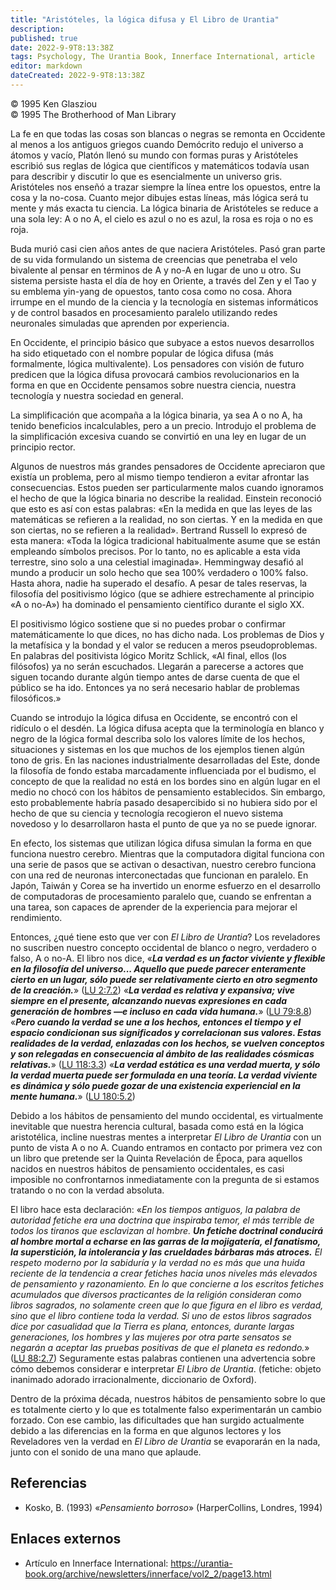 ```yaml
---
title: "Aristóteles, la lógica difusa y El Libro de Urantia"
description: 
published: true
date: 2022-9-9T8:13:38Z
tags: Psychology, The Urantia Book, Innerface International, article
editor: markdown
dateCreated: 2022-9-9T8:13:38Z
---
```


<p class="v-card v-sheet theme--light grey lighten-3 px-2">© 1995 Ken Glasziou<br>© 1995 The Brotherhood of Man Library</p>

La fe en que todas las cosas son blancas o negras se remonta en Occidente al menos a los antiguos griegos cuando Demócrito redujo el universo a átomos y vacío, Platón llenó su mundo con formas puras y Aristóteles escribió sus reglas de lógica que científicos y matemáticos todavía usan para describir y discutir lo que es esencialmente un universo gris. Aristóteles nos enseñó a trazar siempre la línea entre los opuestos, entre la cosa y la no-cosa. Cuanto mejor dibujes estas líneas, más lógica será tu mente y más exacta tu ciencia. La lógica binaria de Aristóteles se reduce a una sola ley: A o no A, el cielo es azul o no es azul, la rosa es roja o no es roja.

Buda murió casi cien años antes de que naciera Aristóteles. Pasó gran parte de su vida formulando un sistema de creencias que penetraba el velo bivalente al pensar en términos de A y no-A en lugar de uno u otro. Su sistema persiste hasta el día de hoy en Oriente, a través del Zen y el Tao y su emblema yin-yang de opuestos, tanto cosa como no cosa. Ahora irrumpe en el mundo de la ciencia y la tecnología en sistemas informáticos y de control basados ​​en procesamiento paralelo utilizando redes neuronales simuladas que aprenden por experiencia.

En Occidente, el principio básico que subyace a estos nuevos desarrollos ha sido etiquetado con el nombre popular de lógica difusa (más formalmente, lógica multivalente). Los pensadores con visión de futuro predicen que la lógica difusa provocará cambios revolucionarios en la forma en que en Occidente pensamos sobre nuestra ciencia, nuestra tecnología y nuestra sociedad en general.

La simplificación que acompaña a la lógica binaria, ya sea A o no A, ha tenido beneficios incalculables, pero a un precio. Introdujo el problema de la simplificación excesiva cuando se convirtió en una ley en lugar de un principio rector.

Algunos de nuestros más grandes pensadores de Occidente apreciaron que existía un problema, pero al mismo tiempo tendieron a evitar afrontar las consecuencias. Estos pueden ser particularmente malos cuando ignoramos el hecho de que la lógica binaria no describe la realidad. Einstein reconoció que esto es así con estas palabras: «En la medida en que las leyes de las matemáticas se refieren a la realidad, no son ciertas. Y en la medida en que son ciertas, no se refieren a la realidad». Bertrand Russell lo expresó de esta manera: «Toda la lógica tradicional habitualmente asume que se están empleando símbolos precisos. Por lo tanto, no es aplicable a esta vida terrestre, sino solo a una celestial imaginada». Hemmingway desafió al mundo a producir un solo hecho que sea 100% verdadero o 100% falso. Hasta ahora, nadie ha superado el desafío. A pesar de tales reservas, la filosofía del positivismo lógico (que se adhiere estrechamente al principio «A o no-A») ha dominado el pensamiento científico durante el siglo XX.

El positivismo lógico sostiene que si no puedes probar o confirmar matemáticamente lo que dices, no has dicho nada. Los problemas de Dios y la metafísica y la bondad y el valor se reducen a meros pseudoproblemas. En palabras del positivista lógico Moritz Schlick, «Al final, ellos (los filósofos) ya no serán escuchados. Llegarán a parecerse a actores que siguen tocando durante algún tiempo antes de darse cuenta de que el público se ha ido. Entonces ya no será necesario hablar de problemas filosóficos.»

Cuando se introdujo la lógica difusa en Occidente, se encontró con el ridículo o el desdén. La lógica difusa acepta que la terminología en blanco y negro de la lógica formal describa solo los valores límite de los hechos, situaciones y sistemas en los que muchos de los ejemplos tienen algún tono de gris. En las naciones industrialmente desarrolladas del Este, donde la filosofía de fondo estaba marcadamente influenciada por el budismo, el concepto de que la realidad no está en los bordes sino en algún lugar en el medio no chocó con los hábitos de pensamiento establecidos. Sin embargo, esto probablemente habría pasado desapercibido si no hubiera sido por el hecho de que su ciencia y tecnología recogieron el nuevo sistema novedoso y lo desarrollaron hasta el punto de que ya no se puede ignorar.

En efecto, los sistemas que utilizan lógica difusa simulan la forma en que funciona nuestro cerebro. Mientras que la computadora digital funciona con una serie de pasos que se activan o desactivan, nuestro cerebro funciona con una red de neuronas interconectadas que funcionan en paralelo. En Japón, Taiwán y Corea se ha invertido un enorme esfuerzo en el desarrollo de computadoras de procesamiento paralelo que, cuando se enfrentan a una tarea, son capaces de aprender de la experiencia para mejorar el rendimiento.

Entonces, ¿qué tiene esto que ver con _El Libro de Urantia_? Los reveladores no suscriben nuestro concepto occidental de blanco o negro, verdadero o falso, A o no-A. El libro nos dice, «***La verdad es un factor viviente y flexible en la filosofía del universo... Aquello que puede parecer enteramente cierto en un lugar, sólo puede ser relativamente cierto en otro segmento de la creación.***» ([LU 2:7.2](/es/The_Urantia_Book/2#p7_2)) «***La verdad es relativa y expansiva; vive siempre en el presente, alcanzando nuevas expresiones en cada generación de hombres —e incluso en cada vida humana.***» ([LU 79:8.8](/es/The_Urantia_Book/79#p8_8)) «***Pero cuando la verdad se une a los hechos, entonces el tiempo y el espacio condicionan sus significados y correlacionan sus valores. Estas realidades de la verdad, enlazadas con los hechos, se vuelven conceptos y son relegadas en consecuencia al ámbito de las realidades cósmicas relativas.***» ([LU 118:3.3](/es/The_Urantia_Book/118#p3_3)) «***La verdad estática es una verdad muerta, y sólo la verdad muerta puede ser formulada en una teoría. La verdad viviente es dinámica y sólo puede gozar de una existencia experiencial en la mente humana.***» ([LU 180:5.2](/es/The_Urantia_Book/180#p5_2))

Debido a los hábitos de pensamiento del mundo occidental, es virtualmente inevitable que nuestra herencia cultural, basada como está en la lógica aristotélica, incline nuestras mentes a interpretar _El Libro de Urantia_ con un punto de vista A o no A. Cuando entramos en contacto por primera vez con un libro que pretende ser la Quinta Revelación de Época, para aquellos nacidos en nuestros hábitos de pensamiento occidentales, es casi imposible no confrontarnos inmediatamente con la pregunta de si estamos tratando o no con la verdad absoluta.

El libro hace esta declaración: «_En los tiempos antiguos, la palabra de autoridad fetiche era una doctrina que inspiraba temor, el más terrible de todos los tiranos que esclavizan al hombre._ ***Un fetiche doctrinal conducirá al hombre mortal a echarse en las garras de la mojigatería, el fanatismo, la superstición, la intolerancia y las crueldades bárbaras más atroces.*** _El respeto moderno por la sabiduría y la verdad no es más que una huida reciente de la tendencia a crear fetiches hacia unos niveles más elevados de pensamiento y razonamiento. En lo que concierne a los escritos fetiches acumulados que diversos practicantes de la religión consideran como libros sagrados, no solamente creen que lo que figura en el libro es verdad, sino que el libro contiene toda la verdad. Si uno de estos libros sagrados dice por casualidad que la Tierra es plana, entonces, durante largas generaciones, los hombres y las mujeres por otra parte sensatos se negarán a aceptar las pruebas positivas de que el planeta es redondo._» ([LU 88:2.7](/es/The_Urantia_Book/88#p2_7)) Seguramente estas palabras contienen una advertencia sobre cómo debemos considerar e interpretar _El Libro de Urantia_. (fetiche: objeto inanimado adorado irracionalmente, diccionario de Oxford).

Dentro de la próxima década, nuestros hábitos de pensamiento sobre lo que es totalmente cierto y lo que es totalmente falso experimentarán un cambio forzado. Con ese cambio, las dificultades que han surgido actualmente debido a las diferencias en la forma en que algunos lectores y los Reveladores ven la verdad en _El Libro de Urantia_ se evaporarán en la nada, junto con el sonido de una mano que aplaude.

## Referencias

- Kosko, B. (1993) «_Pensamiento borroso_» (HarperCollins, Londres, 1994)

## Enlaces externos

- Artículo en Innerface International: https://urantia-book.org/archive/newsletters/innerface/vol2_2/page13.html


